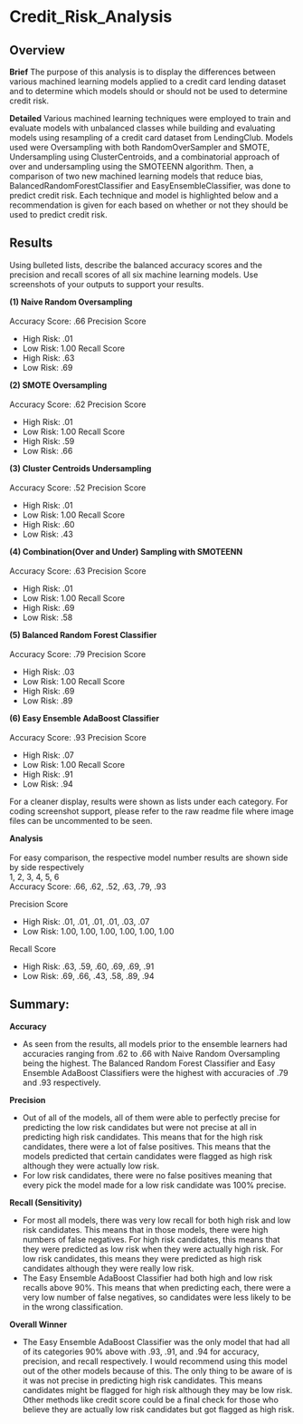 # Credit_Risk_Analysis

## Overview
**Brief**
The purpose of this analysis is to display the differences between various machined learning models applied to a credit card lending dataset and to determine which models should or should not be used to determine credit risk.

**Detailed**
Various machined learning techniques were employed to train and evaluate models with unbalanced classes while building and evaluating models using resampling of a credit card dataset from LendingClub. Models used were Oversampling with both RandomOverSampler and SMOTE, Undersampling using ClusterCentroids, and a combinatorial approach of over and undersampling using the SMOTEENN algorithm. Then, a comparison of two new machined learning models that reduce bias, BalancedRandomForestClassifier and EasyEnsembleClassifier, was done to predict credit risk. Each technique and model is highlighted below and a recommendation is given for each based on whether or not they should be used to predict credit risk.

## Results 
Using bulleted lists, describe the balanced accuracy scores and the precision and recall scores of all six machine learning models. Use screenshots of your outputs to support your results.

**(1) Naive Random Oversampling**<br><br>
Accuracy Score: .66
Precision Score 
  - High Risk: .01
  - Low Risk: 1.00
Recall Score
  - High Risk: .63
  - Low Risk: .69

<!-- <img height="35%" width="35%" src="https://github.com/smyoung88/Credit_Risk_Analysis/blob/main/Resources/acc_ran_over.png">
<img height="75%" width="75%" src="https://github.com/smyoung88/Credit_Risk_Analysis/blob/main/Resources/matrix_ran_over.png"> -->

**(2) SMOTE Oversampling**<br><br>
Accuracy Score: .62
Precision Score 
  - High Risk: .01
  - Low Risk: 1.00
Recall Score
  - High Risk: .59
  - Low Risk: .66

<!-- <img height="35%" width="35%" src="https://github.com/smyoung88/Credit_Risk_Analysis/blob/main/Resources/acc_smote_over.png">
<img height="75%" width="75%" src="https://github.com/smyoung88/Credit_Risk_Analysis/blob/main/Resources/matrix_smote_over.png"> -->

**(3) Cluster Centroids Undersampling**<br><br>
Accuracy Score: .52
Precision Score 
  - High Risk: .01
  - Low Risk: 1.00
Recall Score
  - High Risk: .60
  - Low Risk: .43

<!-- <img height="35%" width="35%" src="https://github.com/smyoung88/Credit_Risk_Analysis/blob/main/Resources/acc_under_cc.png">
<img height="75%" width="75%" src="https://github.com/smyoung88/Credit_Risk_Analysis/blob/main/Resources/matrix_under_cc.png"> -->

**(4) Combination(Over and Under) Sampling with SMOTEENN**<br><br>
Accuracy Score: .63
Precision Score 
  - High Risk: .01
  - Low Risk: 1.00
Recall Score
  - High Risk: .69
  - Low Risk: .58
<!-- 
<img height="35%" width="35%" src="https://github.com/smyoung88/Credit_Risk_Analysis/blob/main/Resources/acc_ov_un_smoteenn.png">
<img height="75%" width="75%" src="https://github.com/smyoung88/Credit_Risk_Analysis/blob/main/Resources/matrix_ov_un_smoteenn.png"> -->

**(5) Balanced Random Forest Classifier**<br><br>
Accuracy Score: .79
Precision Score 
  - High Risk: .03
  - Low Risk: 1.00
Recall Score
  - High Risk: .69
  - Low Risk: .89

<!-- <img height="35%" width="35%" src="https://github.com/smyoung88/Credit_Risk_Analysis/blob/main/Resources/acc_brf.png">
<img height="75%" width="75%" src="https://github.com/smyoung88/Credit_Risk_Analysis/blob/main/Resources/matrix_brf.png"> -->

**(6) Easy Ensemble AdaBoost Classifier**<br><br>
Accuracy Score: .93
Precision Score 
  - High Risk: .07
  - Low Risk: 1.00
Recall Score
  - High Risk: .91
  - Low Risk: .94

<!-- <img height="35%" width="35%" src="https://github.com/smyoung88/Credit_Risk_Analysis/blob/main/Resources/acc_boost.png">
<img height="75%" width="75%" src="https://github.com/smyoung88/Credit_Risk_Analysis/blob/main/Resources/matrix_boost.png"> -->

For a cleaner display, results were shown as lists under each category. For coding screenshot support, please refer to the raw readme file where image files can be uncommented to be seen.

**Analysis**<br><br>
For easy comparison, the respective model number results are shown side by side respectively<br>
1, 2, 3, 4, 5, 6 <br>
Accuracy Score: .66, .62, .52, .63, .79, .93

Precision Score
  - High Risk: .01, .01, .01, .01, .03, .07
  - Low Risk: 1.00, 1.00, 1.00, 1.00, 1.00, 1.00

Recall Score
  - High Risk: .63, .59, .60, .69, .69, .91
  - Low Risk: .69, .66, .43, .58, .89, .94

## Summary: 

**Accuracy**
- As seen from the results, all models prior to the ensemble learners had accuracies ranging from .62 to .66 with Naive Random Oversampling being the highest. The Balanced Random Forest Classifier and Easy Ensemble AdaBoost Classifiers were the highest with accuracies of .79 and .93 respectively.

**Precision**
- Out of all of the models, all of them were able to perfectly precise for predicting the low risk candidates but were not precise at all in predicting high risk candidates. This means that for the high risk candidates, there were a lot of false positives. This means that the models predicted that certain candidates were flagged as high risk although they were actually low risk.
- For low risk candidates, there were no false positives meaning that every pick the model made for a low risk candidate was 100% precise. 

**Recall (Sensitivity)**
- For most all models, there was very low recall for both high risk and low risk candidates. This means that in those models, there were high numbers of false negatives. For high risk candidates, this means that they were predicted as low risk when they were actually high risk. For low risk candidates, this means they were predicted as high risk candidates although they were really low risk.
- The Easy Ensemble AdaBoost Classifier had both high and low risk recalls above 90%. This means that when predicting each, there were a very low number of false negatives, so candidates were less likely to be in the wrong classification.

**Overall Winner**
- The Easy Ensemble AdaBoost Classifier was the only model that had all of its categories 90% above with .93, .91, and .94 for accuracy, precision, and recall respectively. I would recommend using this model out of the other models because of this. The only thing to be aware of is it was not precise in predicting high risk candidates. This means candidates might be flagged for high risk although they may be low risk. Other methods like credit score could be a final check for those who believe they are actually low risk candidates but got flagged as high risk.
